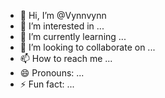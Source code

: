- 👋 Hi, I’m @Vynnvynn
- 👀 I’m interested in ...
- 🌱 I’m currently learning ...
- 💞️ I’m looking to collaborate on ...
- 📫 How to reach me ...
- 😄 Pronouns: ...
- ⚡ Fun fact: ...

<!---
Vynnvynn/Vynnvynn is a ✨ special ✨ repository because its `README.md` (this file) appears on your GitHub profile.
You can click the Preview link to take a look at your changes.
--->
